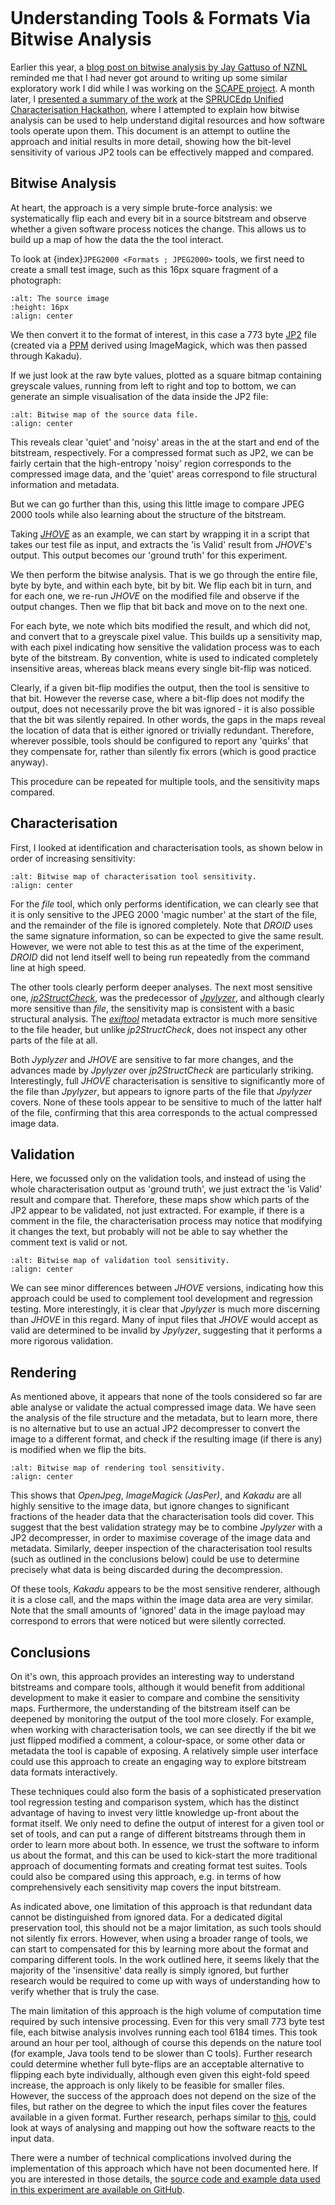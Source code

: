 ```{index} Formats ; JPEG2000
```
```{index} Tools ; JHOVE
```
```{index} Tools ; ImageMagick
```
```{index} Tools ; Kakadu
```
```{index} Tools ; Jyplyzer
```
```{index} Tools ; jp2StructCheck
```
```{index} Tools ; file
```
```{index} Tools ; exiftool
```
```{index} Tools ; OpenJpeg
```
# Understanding Tools & Formats Via Bitwise Analysis

Earlier this year, a [blog post on bitwise analysis by Jay Gattuso of NZNL][5] reminded me that I had never got around to writing up some similar exploratory work I did while I was working on the [SCAPE project][12]. A month later, I [presented a summary of the work][4] at the [SPRUCEdp Unified Characterisation Hackathon][3], where I attempted to explain how bitwise analysis can be used to help understand digital resources and how software tools operate upon them. This document is an attempt to outline the approach and initial results in more detail, showing how the bit-level sensitivity of various JP2 tools can be effectively mapped and compared.


Bitwise Analysis
----------------

At heart, the approach is a very simple brute-force analysis: we systematically flip each and every bit in a source bitstream and observe whether a given software process notices the change. This allows us to build up a map of how the data the the tool interact.

To look at {index}`JPEG2000 <Formats ; JPEG2000>` tools, we first need to create a small test image, such as this 16px square fragment of a photograph:

```{image} ./images/16px-photo.png
:alt: The source image
:height: 16px
:align: center
```

We then convert it to the format of interest, in this case a 773 byte [JP2][2] file (created via a [PPM][1] derived using ImageMagick, which was then passed through Kakadu).

If we just look at the raw byte values, plotted as a square bitmap containing greyscale values, running from left to right and top to bottom, we can generate an simple visualisation of the data inside the JP2 file:

```{image} ./images/fig-bm-original.png
:alt: Bitwise map of the source data file.
:align: center
```

This reveals clear 'quiet' and 'noisy' areas in the at the start and end of the bitstream, respectively. For a compressed format such as JP2, we can be fairly certain that the high-entropy 'noisy' region corresponds to the compressed image data, and the 'quiet' areas correspond to file structural information and metadata. 

But we can go further than this, using this little image to compare JPEG 2000 tools while also learning about the structure of the bitstream.

Taking [_JHOVE_][9] as an example, we can start by wrapping it in a script that takes our test file as input, and extracts the 'is Valid' result from _JHOVE_'s output. This output becomes our 'ground truth' for this experiment.

We then perform the bitwise analysis. That is we go through the entire file, byte by byte, and within each byte, bit by bit. We flip each bit in turn, and for each one, we re-run _JHOVE_ on the modified file and observe if the output changes. Then we flip that bit back and move on to the next one.

For each byte, we note which bits modified the result, and which did not, and convert that to a greyscale pixel value. This builds up a sensitivity map, with each pixel indicating how sensitive the validation process was to each byte of the bitstream. By convention, white is used to indicated completely insensitive areas, whereas black means every single bit-flip was noticed.

Clearly, if a given bit-flip modifies the output, then the tool is sensitive to that bit. However the reverse case, where a bit-flip does not modify the output, does not necessarily prove the bit was ignored - it is also possible that the bit was silently repaired. In other words, the gaps in the maps reveal the location of data that is either ignored or trivially redundant. Therefore, wherever possible, tools should be configured to report any 'quirks' that they compensate for, rather than silently fix errors (which is good practice anyway). 

This procedure can be repeated for multiple tools, and the sensitivity maps compared.


Characterisation
----------------

First, I looked at identification and characterisation tools, as shown below in order of increasing sensitivity:

```{image} ./images/fig-bm-chartools.png
:alt: Bitwise map of characterisation tool sensitivity.
:align: center
```

For the _file_ tool, which only performs identification, we can clearly see that it is only sensitive to the JPEG 2000 'magic number' at the start of the file, and the remainder of the file is ignored completely. Note that _DROID_ uses the same signature information, so can be expected to give the same result. However, we were not able to test this as at the time of the experiment, _DROID_ did not lend itself well to being run repeatedly from the command line at high speed.

The other tools clearly perform deeper analyses. The next most sensitive one, [_jp2StructCheck_][6], was the predecessor of [_Jpylyzer_][7], and although clearly more sensitive than _file_, the sensitivity map is consistent with a basic structural analysis. The [_exiftool_][8] metadata extractor is much more sensitive to the file header, but unlike _jp2StructCheck_, does not inspect any other parts of the file at all. 

Both _Jyplyzer_ and _JHOVE_ are sensitive to far more changes, and the advances made by _Jpylyzer_ over _jp2StructCheck_ are particularly striking. Interestingly, full _JHOVE_ characterisation is sensitive to significantly more of the file than _Jpylyzer_, but appears to ignore parts of the file that _Jpylyzer_ covers. None of these tools appear to be sensitive to much of the latter half of the file, confirming that this area corresponds to the actual compressed image data.


Validation
----------

Here, we focussed only on the validation tools, and instead of using the whole characterisation output as 'ground truth', we just extract the 'is Valid' result and compare that. Therefore, these maps show which parts of the JP2 appear to be validated, not just extracted. For example, if there is a comment in the file, the characterisation process may notice that modifying it changes the text, but probably will not be able to say whether the comment text is valid or not.

```{image} ./images/fig-bm-validtools.png
:alt: Bitwise map of validation tool sensitivity.
:align: center
````

We can see minor differences between _JHOVE_ versions, indicating how this approach could be used to complement tool development and regression testing. More interestingly, it is clear that _Jpylyzer_ is much more discerning than _JHOVE_ in this regard. Many of input files that _JHOVE_ would accept as valid are determined to be invalid by _Jpylyzer_, suggesting that it performs a more rigorous validation.


Rendering
---------

As mentioned above, it appears that none of the tools considered so far are able analyse or validate the actual compressed image data. We have seen the analysis of the file structure and the metadata, but to learn more, there is no alternative but to use an actual JP2 decompresser to convert the image to a different format, and check if the resulting image (if there is any) is modified when we flip the bits.

```{image} ./images/fig-bm-rendertools.png
:alt: Bitwise map of rendering tool sensitivity.
:align: center
````

This shows that _OpenJpeg_, _ImageMagick (JasPer)_, and _Kakadu_ are all highly sensitive to the image data, but ignore changes to significant fractions of the header data that the characterisation tools did cover. This suggest that the best validation strategy may be to combine _Jpylyzer_ with a JP2 decompresser, in order to maximise coverage of the image data and metadata. Similarly, deeper inspection of the characterisation tool results (such as outlined in the conclusions below) could be use to determine precisely what data is being discarded during the decompression.

Of these tools, _Kakadu_ appears to be the most sensitive renderer, although it is a close call, and the maps within the image data area are very similar. Note that the small amounts of 'ignored' data in the image payload may  correspond to errors that were noticed but were silently corrected.


Conclusions
-----------

On it's own, this approach provides an interesting way to understand bitstreams and compare tools, although it would benefit from additional development to make it easier to compare and combine the sensitivity maps. Furthermore, the understanding of the bitstream itself can be deepened by monitoring the output of the tool more closely. For example, when working with characterisation tools, we can see directly if the bit we just flipped modified a comment, a colour-space, or some other data or metadata the tool is capable of exposing. A relatively simple user interface could use this approach to create an engaging way to explore bitstream data formats interactively.

These techniques could also form the basis of a sophisticated preservation tool regression testing and comparison system, which has the distinct advantage of having to invest very little knowledge up-front about the format itself. We only need to define the output of interest for a given tool or set of tools, and can put a range of different bitstreams through them in order to learn more about both. In essence, we trust the software to inform us about the format, and this can be used to kick-start the more traditional approach of documenting formats and creating format test suites. Tools could also be compared using this approach, e.g. in terms of how comprehensively each sensitivity map covers the input bitstream.

As indicated above, one limitation of this approach is that redundant data cannot be distinguished from ignored data. For a dedicated digital preservation tool, this should not be a major limitation, as such tools should not silently fix errors. However, when using a broader range of tools, we can start to compensated for this by learning more about the format and comparing different tools. In the work outlined here, it seems likely that the majority of the 'insensitive' data really is simply ignored, but further research would be required to come up with ways of understanding how to verify whether that is truly the case.

The main limitation of this approach is the high volume of computation time required by such intensive processing. Even for this very small 773 byte test file, each bitwise analysis involves running each tool 6184 times. This took around an hour per tool, although of course this depends on the nature tool (for example, Java tools tend to be slower than C tools). Further research could determine whether full byte-flips are an acceptable alternative to flipping each byte individually, although even given this eight-fold speed increase, the approach is only likely to be feasible for smaller files. However, the success of the approach does not depend on the size of the files, but rather on the degree to which the input files cover the features available in a given format. Further research, perhaps similar to [this][10], could look at ways of analysing and mapping out how the software reacts to the input data.

There were a number of technical complications involved during the implementation of this approach which have not been documented here. If you are interested in those details, the [source code and example data used in this experiment are available on GitHub][11]. 

[1]: ./images/16px-photo-png-im.ppm
[2]: ./images/16px-photo-png-im-ppm-kdu.jp2
[3]: http://wiki.opf-labs.org/display/SPR/SPRUCE+Hackathon+Leeds,+Unified+Characterisation
[4]: http://www.slideshare.net/andrewnjackson/unified-characterisation-please
[5]: http://www.openplanetsfoundation.org/blogs/2013-02-14-exploring-impact-flipped-bits
[6]: https://github.com/bitsgalore/jp2StructCheck
[7]: http://openplanetsfoundation.org/software/jpylyzer
[8]: http://www.sno.phy.queensu.ca/~phil/exiftool/
[9]: http://jhove.sourceforge.net/
[10]: https://code.google.com/p/imagetestsuite/wiki/AboutTestSuite
[11]: https://github.com/openplanets/bitwiser
[12]: http://www.scape-project.eu/

